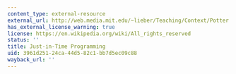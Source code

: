 ```yaml
---
content_type: external-resource
external_url: http://web.media.mit.edu/~lieber/Teaching/Context/Potter.rtf
has_external_license_warning: true
license: https://en.wikipedia.org/wiki/All_rights_reserved
status: ''
title: Just-in-Time Programming
uid: 3961d251-24ca-44d5-82c1-bb7d5ec09c88
wayback_url: ''
---
```

